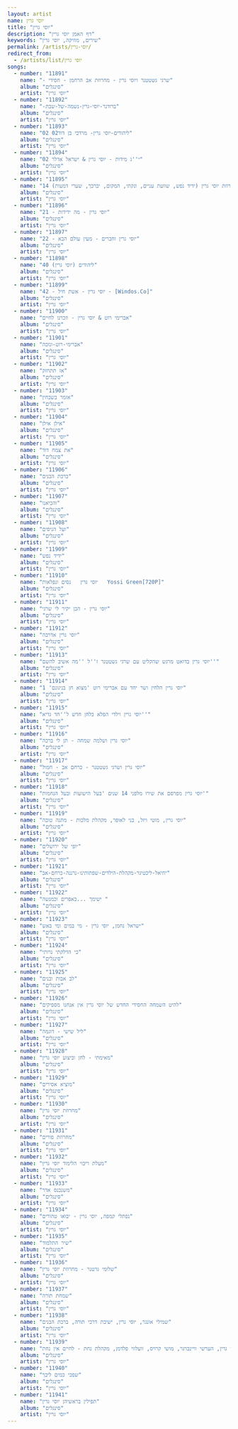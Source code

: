 ```yaml
---
layout: artist
name: יוסי גרין
title: "יוסי גרין"
description: "דף האמן יוסי גרין"
keywords: "שירים, מוזיקה, יוסי גרין"
permalink: /artists/יוסי-גרין/
redirect_from:
  - /artists/list/יוסי גרין
songs:
  - number: "11891"
    name: "- שרגי גשטטנר ויוסי גרין - מחרוזת אב הרחמן - חסידי"
    album: "סינגלים"
    artist: "יוסי גרין"
  - number: "11892"
    name: "-ברודנר-יוסי-גרין-נשמה-של-שבת"
    album: "סינגלים"
    artist: "יוסי גרין"
  - number: "11893"
    name: "02 02ליהודים-יוסי גרין- מרדכי בן דוד"
    album: "סינגלים"
    artist: "יוסי גרין"
  - number: "11894"
    name: "02 י''ג מידות - יוסי גרין & ישראל אדלר"
    album: "סינגלים"
    artist: "יוסי גרין"
  - number: "11895"
    name: "14 מחרוזת יוסי גרין (ידיד נפש, שוועת עניים, ונקתי, המקום, יברכך, שערי דמעות)"
    album: "סינגלים"
    artist: "יוסי גרין"
  - number: "11896"
    name: "21 - יוסי גרין - מה ידידות"
    album: "סינגלים"
    artist: "יוסי גרין"
  - number: "11897"
    name: "22 - יוסי גרין וחברים - מעין עולם הבא"
    album: "סינגלים"
    artist: "יוסי גרין"
  - number: "11898"
    name: "40 ליהודים (יוסי גרין)"
    album: "סינגלים"
    artist: "יוסי גרין"
  - number: "11899"
    name: "42 - יוסי גרין - אשת חיל - [Windos.Co]"
    album: "סינגלים"
    artist: "יוסי גרין"
  - number: "11900"
    name: "אברימי רוט & יוסי גרין - וזכרנו לחיים"
    album: "סינגלים"
    artist: "יוסי גרין"
  - number: "11901"
    name: "אברימי-רוט-ונזכה"
    album: "סינגלים"
    artist: "יוסי גרין"
  - number: "11902"
    name: "אז תתחזק"
    album: "סינגלים"
    artist: "יוסי גרין"
  - number: "11903"
    name: "אזמר בשבחין"
    album: "סינגלים"
    artist: "יוסי גרין"
  - number: "11904"
    name: "אילן אילן"
    album: "סינגלים"
    artist: "יוסי גרין"
  - number: "11905"
    name: "את צמח דוד"
    album: "סינגלים"
    artist: "יוסי גרין"
  - number: "11906"
    name: "ברכת הבנים"
    album: "סינגלים"
    artist: "יוסי גרין"
  - number: "11907"
    name: "והביאנו"
    album: "סינגלים"
    artist: "יוסי גרין"
  - number: "11908"
    name: "ועל הניסים"
    album: "סינגלים"
    artist: "יוסי גרין"
  - number: "11909"
    name: "ידיד נפש"
    album: "סינגלים"
    artist: "יוסי גרין"
  - number: "11910"
    name: "יוסי גרין   נסים ונפלאות   Yossi Green[720P]"
    album: "סינגלים"
    artist: "יוסי גרין"
  - number: "11911"
    name: "יוסי גרין - הבן יקיר לי שרגי"
    album: "סינגלים"
    artist: "יוסי גרין"
  - number: "11912"
    name: "יוסי גרין אדרבה"
    album: "סינגלים"
    artist: "יוסי גרין"
  - number: "11913"
    name: "יוסי גרין בדואט מרגש שהקליט עם שרגי גשטטנר ז''ל ''מה אשיב להשם''"
    album: "סינגלים"
    artist: "יוסי גרין"
  - number: "11914"
    name: "יוסי גרין הלחין ושר יחד עם אברימי רוט 'מצוא חן בניגונם' 1"
    album: "סינגלים"
    artist: "יוסי גרין"
  - number: "11915"
    name: "יוסי גרין וילדי הפלא בלחן חדש ל''חד גדיא''"
    album: "סינגלים"
    artist: "יוסי גרין"
  - number: "11916"
    name: "יוסי גרין ושלמה שמחה - תן לי ברכה"
    album: "סינגלים"
    artist: "יוסי גרין"
  - number: "11917"
    name: "יוסי גרין ושרגי גשטטנר - כרחם אב - חמול"
    album: "סינגלים"
    artist: "יוסי גרין"
  - number: "11918"
    name: "יוסי גרין מפרסם את שירו מלפני 14 שנים 'בעל הישועות ובעל הנחמות'"
    album: "סינגלים"
    artist: "יוסי גרין"
  - number: "11919"
    name: "יוסי גרין, מוטי ויזל, בני לאופר, מקהלת מלכות - מתנה טובה"
    album: "סינגלים"
    artist: "יוסי גרין"
  - number: "11920"
    name: "יופי של ירושלים"
    album: "סינגלים"
    artist: "יוסי גרין"
  - number: "11921"
    name: "יחיאל-ליכטיגר-מקהלת-הילדים-שפתותינו-נרננה-כרחם-אב"
    album: "סינגלים"
    artist: "יוסי גרין"
  - number: "11922"
    name: "ישימך ...כאפרים וכמנשה "
    album: "סינגלים"
    artist: "יוסי גרין"
  - number: "11923"
    name: "ישראל נחמן, יוסי גרין - מי במים ומי באש"
    album: "סינגלים"
    artist: "יוסי גרין"
  - number: "11924"
    name: "כי הדלקתי נרותי"
    album: "סינגלים"
    artist: "יוסי גרין"
  - number: "11925"
    name: "לב אבות ובנים"
    album: "סינגלים"
    artist: "יוסי גרין"
  - number: "11926"
    name: "להיט השמחה החסידי החדש של יוסי גרין אין אנחנו מספיקים"
    album: "סינגלים"
    artist: "יוסי גרין"
  - number: "11927"
    name: "ליל שישי - דוגמה"
    album: "סינגלים"
    artist: "יוסי גרין"
  - number: "11928"
    name: "מאימתי - לחן וביצוע יוסי גרין"
    album: "סינגלים"
    artist: "יוסי גרין"
  - number: "11929"
    name: "מוציא אסירים"
    album: "סינגלים"
    artist: "יוסי גרין"
  - number: "11930"
    name: "מחרוזת יוסי גרין"
    album: "סינגלים"
    artist: "יוסי גרין"
  - number: "11931"
    name: "מחרוזת פורים"
    album: "סינגלים"
    artist: "יוסי גרין"
  - number: "11932"
    name: "מעלת ריבוי הלימוד יוסי גרין"
    album: "סינגלים"
    artist: "יוסי גרין"
  - number: "11933"
    name: "משנכנס אדר"
    album: "סינגלים"
    artist: "יוסי גרין"
  - number: "11934"
    name: "נפתלי קמפה, יוסי גרין - יבואו טהורים"
    album: "סינגלים"
    artist: "יוסי גרין"
  - number: "11935"
    name: "שיר התלמוד"
    album: "סינגלים"
    artist: "יוסי גרין"
  - number: "11936"
    name: "שלומי גרטנר - מחרוזת יוסי גרין"
    album: "סינגלים"
    artist: "יוסי גרין"
  - number: "11937"
    name: "שמחת תורה"
    album: "סינגלים"
    artist: "יוסי גרין"
  - number: "11938"
    name: "שמילי אונגר, יוסי גרין, ישיבת דרכי תורה, ברכת הבנים"
    album: "סינגלים"
    artist: "יוסי גרין"
  - number: "11939"
    name: "שמילי אונגר, יעקב שוואקי, יוסי גרין, הערשי וויינברגר, מושי קרויס, וועלווי פלדמן, מקהלת נחת - לחיים אין נחת"
    album: "סינגלים"
    artist: "יוסי גרין"
  - number: "11940"
    name: "שפכי כמים ליבך"
    album: "סינגלים"
    artist: "יוסי גרין"
  - number: "11941"
    name: "תפילין בראשיהן יוסי גרין"
    album: "סינגלים"
    artist: "יוסי גרין"
---
```

